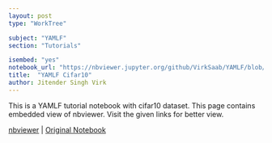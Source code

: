 ```yaml
---
layout: post
type: "WorkTree"

subject: "YAMLF"
section: "Tutorials"

isembed: "yes"
notebook_url: "https://nbviewer.jupyter.org/github/VirkSaab/YAMLF/blob/master/tutorials/cifar10/cifar10.ipynb"
title:  "YAMLF Cifar10"
author: Jitender Singh Virk
---
```



This is a YAMLF tutorial notebook with cifar10 dataset. This page contains embedded view of nbviewer. Visit the given links for better view.

[nbviewer]({{page.notebook_url}}) \| [Original Notebook](https://github.com/VirkSaab/YAMLF/blob/master/tutorials/cifar10/cifar10.ipynb)
